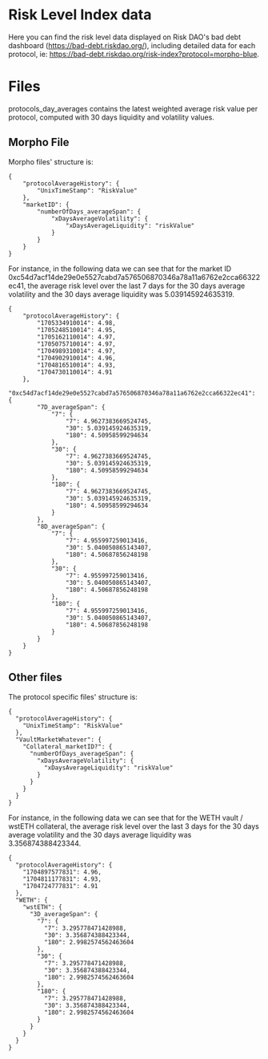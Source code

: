 # Risk Level Index data

Here you can find the risk level data displayed on Risk DAO's bad debt dashboard (https://bad-debt.riskdao.org/), including detailed data for each protocol, ie: https://bad-debt.riskdao.org/risk-index?protocol=morpho-blue.


# Files

protocols_day_averages contains the latest weighted average risk value per protocol, computed with 30 days liquidity and volatility values.

## Morpho File
Morpho files' structure is:
```
{
    "protocolAverageHistory": {
        "UnixTimeStamp": "RiskValue"
    },
    "marketID": {
        "numberOfDays_averageSpan": {
            "xDaysAverageVolatility": {
                "xDaysAverageLiquidity": "riskValue"
            }
        }
    }
}

```
For instance, in the following data we can see that for the market ID 0xc54d7acf14de29e0e5527cabd7a576506870346a78a11a6762e2cca66322ec41, the average risk level over the last 7 days for the 30 days average volatility and the 30 days average liquidity was 5.039145924635319.

```
{
    "protocolAverageHistory": {
        "1705334910014": 4.98,
        "1705248510014": 4.95,
        "1705162110014": 4.97,
        "1705075710014": 4.97,
        "1704989310014": 4.97,
        "1704902910014": 4.96,
        "1704816510014": 4.93,
        "1704730110014": 4.91
    },
    "0xc54d7acf14de29e0e5527cabd7a576506870346a78a11a6762e2cca66322ec41": {
        "7D_averageSpan": {
            "7": {
                "7": 4.9627383669524745,
                "30": 5.039145924635319,
                "180": 4.50958599294634
            },
            "30": {
                "7": 4.9627383669524745,
                "30": 5.039145924635319,
                "180": 4.50958599294634
            },
            "180": {
                "7": 4.9627383669524745,
                "30": 5.039145924635319,
                "180": 4.50958599294634
            }
        },
        "8D_averageSpan": {
            "7": {
                "7": 4.955997259013416,
                "30": 5.040050865143407,
                "180": 4.50687856248198
            },
            "30": {
                "7": 4.955997259013416,
                "30": 5.040050865143407,
                "180": 4.50687856248198
            },
            "180": {
                "7": 4.955997259013416,
                "30": 5.040050865143407,
                "180": 4.50687856248198
            }
        }
    }
}

```

## Other files
The protocol specific files' structure is:
```
{
  "protocolAverageHistory": {
    "UnixTimeStamp": "RiskValue"
  },
  "VaultMarketWhatever": {
    "Collateral_marketID?": {
      "numberOfDays_averageSpan": {
        "xDaysAverageVolatility": {
          "xDaysAverageLiquidity": "riskValue"
        }
      }
    }
  }
}

```
For instance, in the following data we can see that for the WETH vault / wstETH collateral, the average risk level over the last 3 days for the 30 days average volatility and the 30 days average liquidity was 3.356874388423344.

```
{
  "protocolAverageHistory": {
    "1704897577831": 4.96,
    "1704811177831": 4.93,
    "1704724777831": 4.91
  },
  "WETH": {
    "wstETH": {
      "3D_averageSpan": {
        "7": {
          "7": 3.295778471428988,
          "30": 3.356874388423344,
          "180": 2.9982574562463604
        },
        "30": {
          "7": 3.295778471428988,
          "30": 3.356874388423344,
          "180": 2.9982574562463604
        },
        "180": {
          "7": 3.295778471428988,
          "30": 3.356874388423344,
          "180": 2.9982574562463604
        }
      }
    }
  }
}

```
